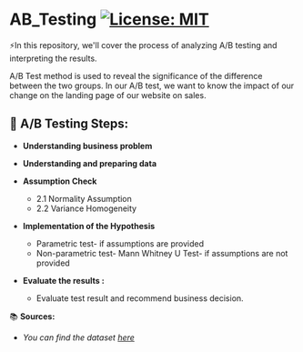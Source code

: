 # AB_Testing [![License: MIT](https://img.shields.io/badge/License-MIT-blue.svg)](https://github.com/miraytopal/AB_Testing/blob/main/LICENSE)

⚡In this repository, we'll cover the process of analyzing A/B testing and interpreting the results.

A/B Test method is used to reveal the significance of the difference between the two groups. In our A/B test, we want to know the impact of our change on the landing page of our website on sales.

 📄 A/B Testing Steps:
 --
  
- **Understanding business problem**
- **Understanding and preparing data**
- **Assumption Check**
   - 2.1 Normality Assumption
   - 2.2 Variance Homogeneity
- **Implementation of the Hypothesis**
  - Parametric test- if assumptions are provided
  - Non-parametric test- Mann Whitney U Test- if assumptions are not provided
 
 - **Evaluate the results :**
   - Evaluate test result and recommend business decision.
   
📚 **Sources:**
- *You can find the dataset [here](https://www.kaggle.com/datasets/sergylog/ab-test-data)*


  
